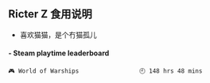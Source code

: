 ## Ricter Z 食用说明
- 喜欢猫猫，是个冇猫孤儿

<!-- steam-box start -->
#### - Steam playtime leaderboard
```text
🎮 World of Warships                 🕘 148 hrs 48 mins
```
<!-- Powered by https://github.com/YouEclipse/steam-box . -->
<!-- steam-box end -->

